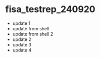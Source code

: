 # fisa_testrep_240920
- update 1
- update from shell
- update from shell 2
- update 2
- update 3
- update 4
